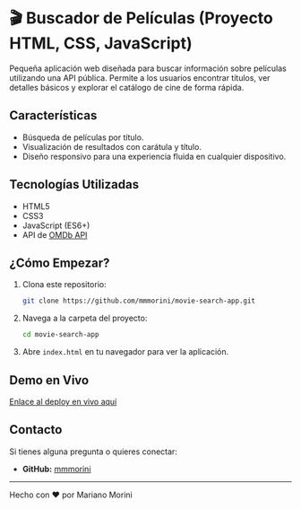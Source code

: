 # 🎬 Buscador de Películas (Proyecto HTML, CSS, JavaScript)

Pequeña aplicación web diseñada para buscar información sobre películas utilizando una API pública. Permite a los usuarios encontrar títulos, ver detalles básicos y explorar el catálogo de cine de forma rápida.

## Características

* Búsqueda de películas por título.
* Visualización de resultados con carátula y título.
* Diseño responsivo para una experiencia fluida en cualquier dispositivo.

## Tecnologías Utilizadas

* HTML5
* CSS3
* JavaScript (ES6+)
* API de [OMDb API](https://www.omdbapi.com/)

## ¿Cómo Empezar?

1.  Clona este repositorio:
    ```bash
    git clone https://github.com/mmmorini/movie-search-app.git
    ```
2.  Navega a la carpeta del proyecto:
    ```bash
    cd movie-search-app
    ```
3.  Abre `index.html` en tu navegador para ver la aplicación.

## Demo en Vivo

[Enlace al deploy en vivo aquí](URL_DEL_DEPLOY_AQUI)

## Contacto

Si tienes alguna pregunta o quieres conectar:
* **GitHub:** [mmmorini](https://github.com/mmmorini)

---
Hecho con ❤️ por Mariano Morini